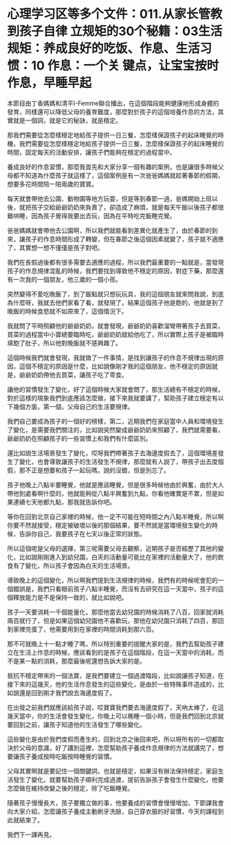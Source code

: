 # 心理学习区等多个文件：011.从家长管教到孩子自律 立规矩的30个秘籍：03生活规矩：养成良好的吃饭、作息、生活习惯：10 作息：一个关 键点，让宝宝按时作息，早睡早起

本節目由丁香媽媽和清平I-Femme聯合播出，在這個階段能夠健康地形成身體的發育，同樣還可以降低父母的養育難度，那麼對於孩子的這個培養作息的方法，其實就是一個詞，就是它的秘訣，就是穩定。

那我們需要從怎麼樣穩定地給孩子提供一日三餐，怎麼樣保證孩子的起床睡覺的時機，我們需要從怎麼樣穩定地給孩子提供一日三餐，怎麼樣保證孩子的起床睡覺的時間，固定每天的活動安排，讓孩子們能夠在穩定的過程當中。

養成良好的作息習慣，那麼我首先和大家分享一個有趣的案例，也是讓很多時候父母都不知道為什麼孩子就這樣了，這個案例是有一次爸爸媽媽就趁著春節的假期，想要多花時間陪一陪兩歲的寶寶。

每天就會帶他去公園、動物園等地方玩耍，但是等到春節一過，爸媽開始上班以後，就把孩子交給爺爺奶奶來負責了，卻造成了麻煩，就是每天午飯以後孩子都很難哄睡，因為孩子覺得我要出去玩，因為在平時吃完飯睡完覺。

爸爸媽媽就會帶他去公園啊，所以我們就能看到差異化就產生了，由於春節的到來，讓孩子的作息時間形成了轉變，但在春節之後這個因素就變了，孩子就不適應了，其實想一想不僅僅是孩子對吧。

我們在長假過後都有很多需要去適應的過程，所以我們最重要的一點就是，當發現孩子的作息規律混亂的時候，我們要找到導致他不穩定的原因，對症下藥，那麼還有一次我的一個朋友，他三歲的一個小孩。

突然變得不愛吃晚飯了，到了飯點就只想玩玩具，我的這個朋友就來問我說，到底為什麼呀，我就去他們家看了看，就發現了，結果這個孩子他是飽的，他就是到了晚飯的時候食慾就不如原來了，這個情況下。

我就問了平時照顧他的爺爺奶奶，就會發現，爺爺奶奶喜歡溜彎帶著孩子去買菜，買菜的過程當中小寶總要臨時吃，爺爺奶奶就給他吃了，所以實際上孩子是被臨時填飽了肚子，所以他對晚飯就不感興趣了。

這個時候我們就會發現，我就做了一件事情，是找到讓孩子的作息不規律出現的原因，這個不穩定的原因是什麼，比如說像剛才我的這個朋友，他不穩定的原因就是，爺爺奶奶帶他去買菜，讓孩子吃了零食。

讓他的習慣發生了變化，好了這個時候大家就會問了，那生活總有不穩定的時候，對於這樣的現象我們到底應該怎麼做，接下來我就要講了，幫助孩子建立穩定有以下幾個方面，第一個，父母自己的生活要規律。

我們自己要成為孩子的一個好的榜樣，第二，近期我們在家庭當中人員和環境發生了變化，是需要我們關注的，比如說突然變成爺爺奶奶來照顧了，我們就需要看，爺爺奶奶在照顧孩子的一些習慣上和我們有什麼區別。

還比如說生活場景發生了變化，哎呀我們帶著孩子去海邊度假去了，這個環境差發生了變化，也會導致讓孩子的生活發生不規律，那麼就有人說了，帶孩子出去度個假，那不正是想要和孩子一起玩嗎，說的沒錯，但是別忘了。

孩子他晚上八點半要睡覺，他就是應該睡覺，但是很多時候他由於興奮，由於大人帶他到處看啊什麼的，他就能夠從八點半興奮到九點，你看他確實是不累，但是如果連續七天他都九點，那我就告訴你吧。

等你在回到北京自己家裡的時候，他一定不可能在短時間之內八點半睡覺，所以啊你要不然就接受，穩定被破壞以後的那個結果，要不然就是當環境發生變化的時候，告訴你自己，我要孩子在七天以後正常的狀態。

所以這個呢是父母的選擇，第三呢需要父母去觀察，近期孩子是否經歷了其他的變化，比如說剛剛進入到幼兒園，白天的活動量可能比在家裡的活動量大了，他的飲食有了變化，所以孩子會因為白天的生活場景。

導致晚上的這個變化，所以啊我們提到生活規律的時候，我們有的時候呢會犯的一個錯誤是，我們只看眼前孩子八點半睡覺，而沒有去研究在這一天當中，孩子的這個釋放能力是不是保持一致的，就比如說吧。

孩子一天要消耗一千個能量化，那麼他當去幼兒園的時候消耗了八百，回家就消耗兩百就行了，但是如果這個幼兒園他不喜歡玩，那他在幼兒園只消耗了四百，那回到家裡完蛋了，他需要用到在家裡的時間消耗到那六百。

那不可就晚上十一點才睡了嗎，所以特別重要的提醒大家的是，我們去幫助孩子建立在生活上作息的時候，應該看到的是孩子在這個階段，在這一天當中的消耗，而不是某一點的消耗，那麼最後呢還想告訴大家的是。

抵抗不穩定帶來的一個法寶，是我們要建立一個過渡階段，比如說讓孩子知道，在接下來的這幾天，他的生活作息發生的這些變化，是由於一些特殊事件造成的，比如說還是回到剛才我們說去海邊度假了。

在出發之前我們就應該給孩子說，哎寶寶我們要去海邊度假了，天吶太棒了，在這幾天當中，你的生活會發生變化，你晚上可以晚睡一個小時，但是我們回到北京就要回到之前，讓孩子知道他的生活發生了哪些變化。

這些變化是由於我們度假而產生的，回到北京之後回來吧，所以呀所有的一切都取決於父母的意識，好了講到這裡，怎麼幫助孩子養成作息規律的方法就講完了，想要讓孩子養成按時吃飯按時睡覺的習慣。

父母其實啊就是要記住一個關鍵詞，也就是穩定，如果沒有辦法保持穩定，家庭生活發生了變化，就要幫助孩子順利完成過渡，提前告訴孩子會發生什麼變化，他要怎麼做在維持改變之後的穩定，除了吃飯睡覺。

隨著孩子慢慢長大，孩子要獨立做的事，他要養成的習慣會慢慢增加，下節課我會向大家介紹，怎麼讓孩子養成主動刷牙洗臉，自己穿衣服的好習慣，今天的課程到此就結束了。

我們下一課再見。